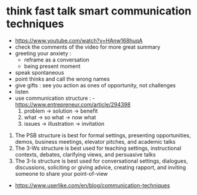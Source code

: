 # think fast talk smart communication techniques
- https://www.youtube.com/watch?v=HAnw168huqA
- check the comments of the video for more great summary
- greeting your anxiety :
    - reframe as a conversation
    - being present moment
- speak spontaneous
- point thinks and call the wrong names
- give gifts : see you action as ones of opportunity, not challenges
- listen
- use communication structure : - https://www.entrepreneur.com/article/294398
    1. problem -> solution -> benefit
    2. what -> so what -> now what
    3. issues -> illustration -> invitation
1. The PSB structure is best for formal settings, presenting opportunities, demos, business meetings, elevator pitches, and academic talks
2. The 3-Ws structure is best used for teaching settings, instructional contexts, debates, clarifying views, and persuasive talks
3. The 3-Is structure is best used for conversational settings, dialogues, discussions, soliciting or giving advice, creating rapport, and inviting someone to share your point-of-view

- https://www.userlike.com/en/blog/communication-techniques
